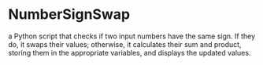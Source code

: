 # NumberSignSwap
a Python script that checks if two input numbers have the same sign. If they do, it swaps their values; otherwise, it calculates their sum and product, storing them in the appropriate variables, and displays the updated values.
